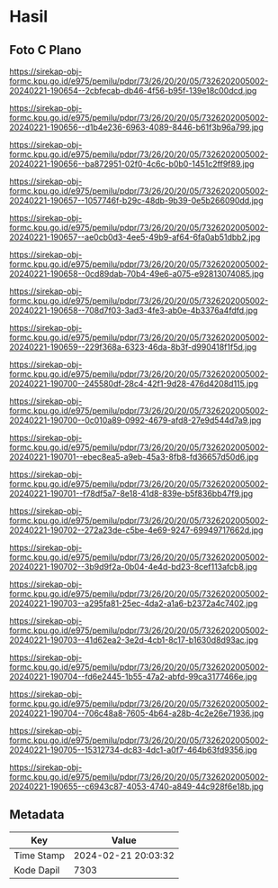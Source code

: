 # Hasil

## Foto C Plano

https://sirekap-obj-formc.kpu.go.id/e975/pemilu/pdpr/73/26/20/20/05/7326202005002-20240221-190654--2cbfecab-db46-4f56-b95f-139e18c00dcd.jpg

https://sirekap-obj-formc.kpu.go.id/e975/pemilu/pdpr/73/26/20/20/05/7326202005002-20240221-190656--d1b4e236-6963-4089-8446-b61f3b96a799.jpg

https://sirekap-obj-formc.kpu.go.id/e975/pemilu/pdpr/73/26/20/20/05/7326202005002-20240221-190656--ba872951-02f0-4c6c-b0b0-1451c2ff9f89.jpg

https://sirekap-obj-formc.kpu.go.id/e975/pemilu/pdpr/73/26/20/20/05/7326202005002-20240221-190657--1057746f-b29c-48db-9b39-0e5b266090dd.jpg

https://sirekap-obj-formc.kpu.go.id/e975/pemilu/pdpr/73/26/20/20/05/7326202005002-20240221-190657--ae0cb0d3-4ee5-49b9-af64-6fa0ab51dbb2.jpg

https://sirekap-obj-formc.kpu.go.id/e975/pemilu/pdpr/73/26/20/20/05/7326202005002-20240221-190658--0cd89dab-70b4-49e6-a075-e92813074085.jpg

https://sirekap-obj-formc.kpu.go.id/e975/pemilu/pdpr/73/26/20/20/05/7326202005002-20240221-190658--708d7f03-3ad3-4fe3-ab0e-4b3376a4fdfd.jpg

https://sirekap-obj-formc.kpu.go.id/e975/pemilu/pdpr/73/26/20/20/05/7326202005002-20240221-190659--229f368a-6323-46da-8b3f-d990418f1f5d.jpg

https://sirekap-obj-formc.kpu.go.id/e975/pemilu/pdpr/73/26/20/20/05/7326202005002-20240221-190700--245580df-28c4-42f1-9d28-476d4208d115.jpg

https://sirekap-obj-formc.kpu.go.id/e975/pemilu/pdpr/73/26/20/20/05/7326202005002-20240221-190700--0c010a89-0992-4679-afd8-27e9d544d7a9.jpg

https://sirekap-obj-formc.kpu.go.id/e975/pemilu/pdpr/73/26/20/20/05/7326202005002-20240221-190701--ebec8ea5-a9eb-45a3-8fb8-fd36657d50d6.jpg

https://sirekap-obj-formc.kpu.go.id/e975/pemilu/pdpr/73/26/20/20/05/7326202005002-20240221-190701--f78df5a7-8e18-41d8-839e-b5f836bb47f9.jpg

https://sirekap-obj-formc.kpu.go.id/e975/pemilu/pdpr/73/26/20/20/05/7326202005002-20240221-190702--272a23de-c5be-4e69-9247-69949717662d.jpg

https://sirekap-obj-formc.kpu.go.id/e975/pemilu/pdpr/73/26/20/20/05/7326202005002-20240221-190702--3b9d9f2a-0b04-4e4d-bd23-8cef113afcb8.jpg

https://sirekap-obj-formc.kpu.go.id/e975/pemilu/pdpr/73/26/20/20/05/7326202005002-20240221-190703--a295fa81-25ec-4da2-a1a6-b2372a4c7402.jpg

https://sirekap-obj-formc.kpu.go.id/e975/pemilu/pdpr/73/26/20/20/05/7326202005002-20240221-190703--41d62ea2-3e2d-4cb1-8c17-b1630d8d93ac.jpg

https://sirekap-obj-formc.kpu.go.id/e975/pemilu/pdpr/73/26/20/20/05/7326202005002-20240221-190704--fd6e2445-1b55-47a2-abfd-99ca3177466e.jpg

https://sirekap-obj-formc.kpu.go.id/e975/pemilu/pdpr/73/26/20/20/05/7326202005002-20240221-190704--706c48a8-7605-4b64-a28b-4c2e26e71936.jpg

https://sirekap-obj-formc.kpu.go.id/e975/pemilu/pdpr/73/26/20/20/05/7326202005002-20240221-190705--15312734-dc83-4dc1-a0f7-464b63fd9356.jpg

https://sirekap-obj-formc.kpu.go.id/e975/pemilu/pdpr/73/26/20/20/05/7326202005002-20240221-190655--c6943c87-4053-4740-a849-44c928f6e18b.jpg


## Metadata

| Key        | Value               |
| ---------- | ------------------- |
| Time Stamp | 2024-02-21 20:03:32 |
| Kode Dapil | 7303                |



